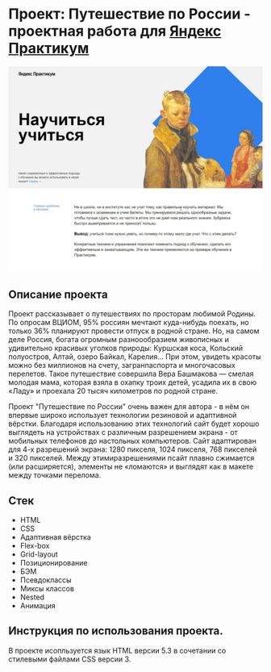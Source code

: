 # Проект: Путешествие по России - проектная работа для [Яндекс Практикум](https://practicum.yandex.ru/)
![Preview](https://github.com/nnbko/russian-travel/blob/main/images/photo_2024-05-15_17-02-38.jpg)

## Описание проекта
Проект рассказывает о путешествиях по просторам любимой Родины. По опросам ВЦИОМ, 95% россиян мечтают куда-нибудь поехать, но только 36% планируют провести отпуск в родной стране. Но, на самом деле Россия, богата огромным разноообразием живописных и удивительно красивых уголков природы: Куршская коса, Кольский полуостров, Алтай, озеро Байкал, Карелия... При этом, увидеть красоты можно без миллионов на счету, загранпаспорта и многочасовых перелетов. Такое путешествие совершила Вера Башмакова — смелая молодая мама, которая взяла в охапку троих детей, усадила их в свою «Ладу» и проехала 20 тысяч километров по родной стране.

Проект "Путешествие по России" очень важен для автора - в нём он впервые широко использует технологии резиновой и адаптивной вёрстки. Благодаря использованию этих технологий сайт будет хорошо выглядеть на устройствах с различным разрешением экрана - от мобильных телефонов до настольных компьютеров. Сайт адаптирован для 4-х разрешений экрана: 1280 пикселя, 1024 пикселя, 768 пикселей и 320 пикселей. Между этимиразрешениями псайт плавно сжимается (или расширяется), элементы не «ломаются» и выглядят как в макете между точками перелома.


## Стек
* HTML
* CSS
* Адаптивная вёрстка
* Flex-box
* Grid-layout
* Позиционирование
* БЭМ
* Псевдоклассы
* Миксы классов
* Nested
* Анимация

## Инструкция по использования проекта.
В проекте исопльзуется язык HTML версии 5.3 в сочетании со стилевыми файлами CSS версии 3.


